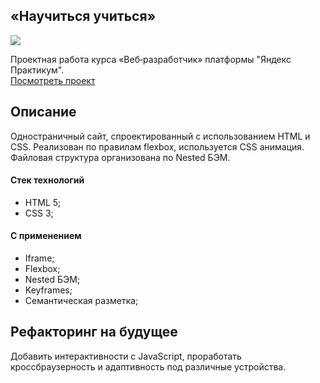 ## «Научиться учиться»

<img src="https://github.com/RyzhukIgor/how-to-learn/blob/main/images/learn.gif">

Проектная работа курса «Веб‑разработчик» платформы "Яндекс Практикум".  
[Посмотреть проект](https://ryzhukigor.github.io/how-to-learn/)
## Oписание
Одностраничный сайт, спроектированный с использованием HTML и CSS.
Реализован по правилам flexbox, используется CSS анимация. Файловая структура организована по Nested БЭМ.
#### Стек технологий
  * HTML 5;
  * CSS 3;
#### С применением
  * Iframe;
  * Flexbox;
  * Nested БЭМ;
  * Keyframes;
  * Семантическая разметка;
## Рефакторинг на будущее
Добавить интерактивности c JavaScript, проработать кроссбраузерность и адаптивность под различные устройства.
